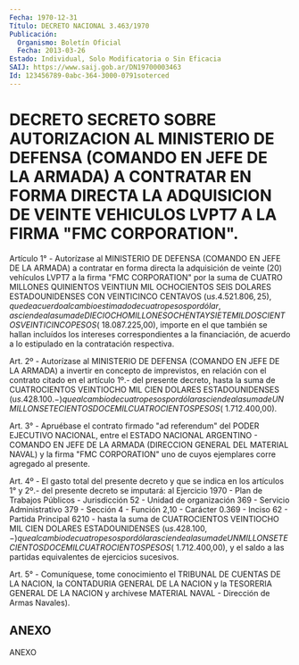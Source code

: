 ```yaml
---
Fecha: 1970-12-31
Título: DECRETO NACIONAL 3.463/1970
Publicación:
  Organismo: Boletín Oficial
  Fecha: 2013-03-26
Estado: Individual, Solo Modificatoria o Sin Eficacia
SAIJ: https://www.saij.gob.ar/DN19700003463
Id: 123456789-0abc-364-3000-0791soterced
---
```

# DECRETO SECRETO SOBRE AUTORIZACION AL MINISTERIO DE DEFENSA (COMANDO EN JEFE DE LA ARMADA) A CONTRATAR EN FORMA DIRECTA LA ADQUISICION DE VEINTE VEHICULOS LVPT7 A LA FIRMA "FMC CORPORATION".

<a id="1"></a>
Artículo 1° - Autorízase al MINISTERIO DE DEFENSA (COMANDO EN JEFE DE LA ARMADA) a contratar en forma directa la adquisición de veinte (20) vehículos LVPT7 a la firma "FMC CORPORATION" por la suma de CUATRO MILLONES QUINIENTOS VEINTIUN MIL OCHOCIENTOS SEIS DOLARES ESTADOUNIDENSES CON VEINTICINCO CENTAVOS (u$s. 4.521.806,25), que de acuerdo al cambio estimado de cuatro pesos por dólar, asciende a la suma de DIECIOCHO MILLONES OCHENTA Y SIETE MIL DOSCIENTOS VEINTICINCO PESOS ($ 18.087.225,00), importe en el que también se hallan incluídos los intereses correspondientes a la financiación, de acuerdo a lo estipulado en la contratación respectiva.

<a id="2"></a>
Art. 2º - Autorízase al MINISTERIO DE DEFENSA (COMANDO EN JEFE DE LA ARMADA) a invertir en concepto de imprevistos, en relación con el contrato citado en el artículo 1º.- del presente decreto, hasta la suma de CUATROCIENTOS VEINTIOCHO MIL CIEN DOLARES ESTADOUNIDENSES (u$s. 428.100.-) que al cambio de cuatro pesos por dólar asciende a la suma de UN MILLON SETECIENTOS DOCE MIL CUATROCIENTOS PESOS ($ 1.712.400,00).

<a id="3"></a>
Art. 3° - Apruébase el contrato firmado "ad referendum" del PODER EJECUTIVO NACIONAL, entre el ESTADO NACIONAL ARGENTINO - COMANDO EN JEFE DE LA ARMADA (DIRECCION GENERAL DEL MATERIAL NAVAL) y la firma "FMC CORPORATION" uno de cuyos ejemplares corre agregado al presente.

<a id="4"></a>
Art. 4º - El gasto total del presente decreto y que se indica en los artículos 1° y 2º.- del presente decreto se imputará: al Ejercicio 1970 - Plan de Trabajos Públicos - Jurisdicción 52 - Unidad de organización 369 - Servicio Administrativo 379 - Sección 4 - Función 2,10 - Carácter 0.369 - Inciso 62 - Partida Principal 6210 - hasta la suma de CUATROCIENTOS VEINTIOCHO MIL CIEN DOLARES ESTADOUNIDENSES (u$s. 428.100,-) que al cambio de cuatro pesos por dólar asciende a la suma de UN MILLON SETECIENTOS DOCE MIL CUATROCIENTOS PESOS ($ 1.712.400,00), y el saldo a las partidas equivalentes de ejercicios sucesivos.

<a id="5"></a>
Art. 5° - Comuníquese, tome conocimiento el TRIBUNAL DE CUENTAS DE LA NACION, la CONTADURIA GENERAL DE LA NACION y la TESORERIA GENERAL DE LA NACION y archívese MATERIAL NAVAL - Dirección de Armas Navales).

## ANEXO

ANEXO